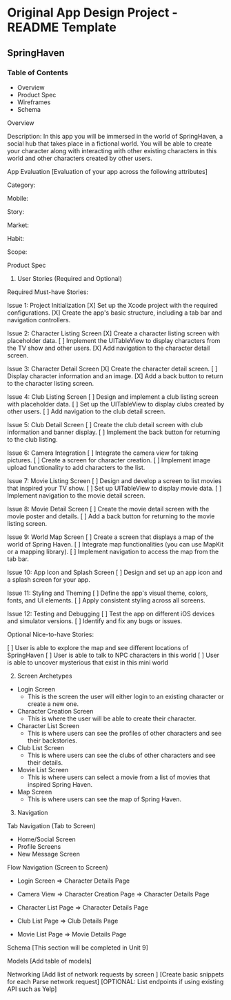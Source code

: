 # Original App Design Project - README Template

## SpringHaven

### Table of Contents
- Overview
- Product Spec
- Wireframes
- Schema

Overview

Description:
In this app you will be immersed in the world of SpringHaven, a social hub that takes place in a fictional world. You will be able to create your character along with interacting with other existing characters in this world and other characters created by other users.

App Evaluation
[Evaluation of your app across the following attributes]

Category:

Mobile:

Story:

Market:

Habit:

Scope:

Product Spec
1. User Stories (Required and Optional)
   
Required Must-have Stories:

Issue 1: Project Initialization
[X] Set up the Xcode project with the required configurations.
[X] Create the app's basic structure, including a tab bar and navigation controllers.

Issue 2: Character Listing Screen
[X] Create a character listing screen with placeholder data.
[ ] Implement the UITableView to display characters from the TV show and other users.
[X] Add navigation to the character detail screen.

Issue 3: Character Detail Screen
[X] Create the character detail screen.
[ ] Display character information and an image.
[X] Add a back button to return to the character listing screen.

Issue 4: Club Listing Screen
[ ] Design and implement a club listing screen with placeholder data.
[ ] Set up the UITableView to display clubs created by other users.
[ ] Add navigation to the club detail screen.

Issue 5: Club Detail Screen
[ ] Create the club detail screen with club information and banner display.
[ ] Implement the back button for returning to the club listing.

Issue 6: Camera Integration
[ ] Integrate the camera view for taking pictures.
[ ] Create a screen for character creation.
[ ] Implement image upload functionality to add characters to the list.

Issue 7: Movie Listing Screen
[ ] Design and develop a screen to list movies that inspired your TV show.
[ ] Set up UITableView to display movie data.
[ ] Implement navigation to the movie detail screen.

Issue 8: Movie Detail Screen
[ ] Create the movie detail screen with the movie poster and details.
[ ] Add a back button for returning to the movie listing screen.

Issue 9: World Map Screen
[ ] Create a screen that displays a map of the world of Spring Haven.
[ ] Integrate map functionalities (you can use MapKit or a mapping library).
[ ] Implement navigation to access the map from the tab bar.

Issue 10: App Icon and Splash Screen
[ ] Design and set up an app icon and a splash screen for your app.

Issue 11: Styling and Theming
[ ] Define the app's visual theme, colors, fonts, and UI elements.
[ ] Apply consistent styling across all screens.

Issue 12: Testing and Debugging
[ ] Test the app on different iOS devices and simulator versions.
[ ] Identify and fix any bugs or issues.

Optional Nice-to-have Stories:

[ ] User is able to explore the map and see different locations of SpringHaven
[ ] User is able to talk to NPC characters in this world
[ ] User is able to uncover mysterious that exist in this mini world

2. Screen Archetypes
- Login Screen
   - This is the screen the user will either login to an existing character or create a new one.
- Character Creation Screen
   - This is where the user will be able to create their character.
- Character List Screen
   - This is where users can see the profiles of other characters and see their backstories.
- Club List Screen
   - This is where users can see the clubs of other characters and see their details.
- Movie List Screen
   - This is where users can select a movie from a list of movies that inspired Spring Haven.
- Map Screen
   - This is where users can see the map of Spring Haven.

3. Navigation

Tab Navigation (Tab to Screen)
- Home/Social Screen
- Profile Screens
- New Message Screen

Flow Navigation (Screen to Screen)
 - Login Screen
=> Character Details Page

- Camera View
=> Character Creation Page
=> Character Details Page

- Character List Page
=> Character Details Page

- Club List Page
=> Club Details Page

- Movie List Page
=> Movie Details Page

Schema
[This section will be completed in Unit 9]

Models
[Add table of models]

Networking
[Add list of network requests by screen ]
[Create basic snippets for each Parse network request]
[OPTIONAL: List endpoints if using existing API such as Yelp]

